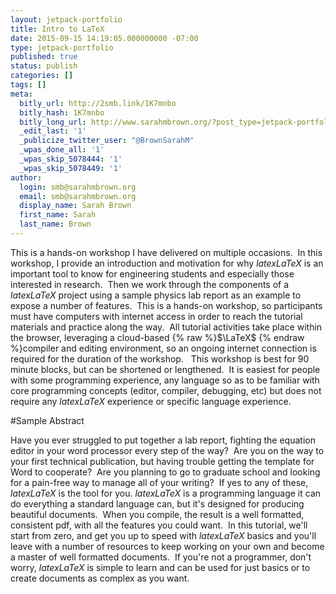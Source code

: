 ```yaml
---
layout: jetpack-portfolio
title: Intro to LaTeX
date: 2015-09-15 14:19:05.000000000 -07:00
type: jetpack-portfolio
published: true
status: publish
categories: []
tags: []
meta:
  bitly_url: http://2smb.link/1K7mnbo
  bitly_hash: 1K7mnbo
  bitly_long_url: http://www.sarahmbrown.org/?post_type=jetpack-portfolio&p=698
  _edit_last: '1'
  _publicize_twitter_user: "@BrownSarahM"
  _wpas_done_all: '1'
  _wpas_skip_5078444: '1'
  _wpas_skip_5078449: '1'
author:
  login: smb@sarahmbrown.org
  email: smb@sarahmbrown.org
  display_name: Sarah Brown
  first_name: Sarah
  last_name: Brown
---
```


This is a hands-on workshop I have delivered on multiple occasions.  In this workshop, I provide an introduction and motivation for why $latex LaTeX$ is an important tool to know for engineering students and especially those interested in research.  Then we work through the components of a $latex LaTeX$ project using a sample physics lab report as an example to expose a number of features.  This is a hands-on workshop, so participants must have computers with internet access in order to reach the tutorial materials and practice along the way.  All tutorial activities take place within the browser, leveraging a cloud-based {% raw %}$\LaTeX$ {% endraw %}compiler and editing environment, so an ongoing internet connection is required for the duration of the workshop.   This workshop is best for 90 minute blocks, but can be shortened or lengthened.  It is easiest for people with some programming experience, any language so as to be familiar with core programming concepts (editor, compiler, debugging, etc) but does not require any $latex LaTeX$ experience or specific language experience.

#Sample Abstract

Have you ever struggled to put together a lab report, fighting the equation editor in your word processor every step of the way?  Are you on the way to your first technical publication, but having trouble getting the template for Word to cooperate?  Are you planning to go to graduate school and looking for a pain-free way to manage all of your writing?  If yes to any of these, $latex LaTeX$ is the tool for you. $latex LaTeX$ is a programming language it can do everything a standard language can, but it's designed for producing beautiful documents.  When you compile, the result is a well formatted, consistent pdf, with all the features you could want.  In this tutorial, we'll start from zero, and get you up to speed with $latex LaTeX$ basics and you'll leave with a number of resources to keep working on your own and become a master of well formatted documents.  If you're not a programmer, don't worry, $latex LaTeX$ is simple to learn and can be used for just basics or to create documents as complex as you want.

<!---
<h2><b>Past and related:</b></h2>
NSBE National Convention, 2015
Northeastern University NSBE Chapter, fall 2013 (<a href="http://www.sarahmbrown.org/teaching-to-learn-latex/">blog</a>)
--->
